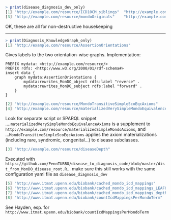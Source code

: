 ```R
> print(disease_diagnosis_dev_only)
[1] "http://example.com/resource/ICD10CM_siblings"  "http://example.com/resource/ICD9CM_siblings"  
[3] "http://example.com/resource/mondoOriginals"    "http://example.com/resource/undefinedRewrites"
```

OK, these are all for non-destructive housekeeping

----

```R
> print(Diagnosis_KnowledgeGraph_only)
[1] "http://example.com/resource/AssertionOrientations"
```

Gives labels to the two orientation-wise graphs. Implementation: 

```SPARQL
PREFIX mydata: <http://example.com/resource/>
PREFIX rdfs: <http://www.w3.org/2000/01/rdf-schema#>
insert data {
    graph mydata:AssertionOrientations {
        mydata:rewrites_MonDO_object rdfs:label "reverse" .
        mydata:rewrites_MonDO_subject rdfs:label "forward" .
    }
}
```
                                          
```R
[2] "http://example.com/resource/MondoTransitiveSimpleScoEqcAxioms"                                                                                   
[4] "http://example.com/resource/materializedVerySimpleMondoEquivalenceAxioms"
```
Look for separate script or SPARQL snippet ....`materializedVerySimpleMondoEquivalenceAxioms` is a supplement to `http://example.com/resource/materializedSimpleMondoAxioms`, and ...`MondoTransitiveSimpleScoEqcAxioms` applies the axiom materializations (including rare, syndromic, congenital...) to disease subclasses.

```R
[3] "http://example.com/resource/diseaseDepth"  
```
Executed with `https://github.com/PennTURBO/disease_to_diagnosis_code/blob/master/dist_from_MonDO_disease_root.R`... make sure this still works with the same configuration yaml file as `disease_diagnosis_dev`

```R                      
[5] "http://www.itmat.upenn.edu/biobank/cached_mondo_icd_mappings"                                  
[6] "http://www.itmat.upenn.edu/biobank/cached_mondo_icd_mappings_LEAFONLY"                         
[7] "http://www.itmat.upenn.edu/biobank/cached_mondo_icd_mappings_depthTimesMappingCountFormulaOnly"
[8] "http://www.itmat.upenn.edu/biobank/countIcdMappingsPerMondoTerm"
```

See Hayden, esp. for `http://www.itmat.upenn.edu/biobank/countIcdMappingsPerMondoTerm` 
